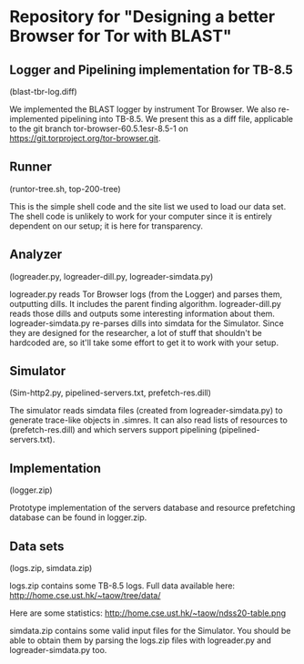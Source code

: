 # Repository for "Designing a better Browser for Tor with BLAST"

Logger and Pipelining implementation for TB-8.5
---
(blast-tbr-log.diff)

We implemented the BLAST logger by instrument Tor Browser.
We also re-implemented pipelining into TB-8.5. 
We present this as a diff file, applicable to
the git branch tor-browser-60.5.1esr-8.5-1
on https://git.torproject.org/tor-browser.git.

Runner
---
(runtor-tree.sh, top-200-tree)

This is the simple shell code and the site list we used to load our data set.
The shell code is unlikely to work for your computer since it is entirely
dependent on our setup; it is here for transparency. 

Analyzer
---
(logreader.py, logreader-dill.py, logreader-simdata.py)

logreader.py reads Tor Browser logs (from the Logger) and parses them, outputting dills. It includes the parent finding algorithm.
logreader-dill.py reads those dills and outputs some interesting information about them.
logreader-simdata.py re-parses dills into simdata for the Simulator.
Since they are designed for the researcher, a lot of stuff that shouldn't be hardcoded are, so it'll take some effort to get it to work with your setup. 

Simulator
---
(Sim-http2.py, pipelined-servers.txt, prefetch-res.dill)

The simulator reads simdata files (created from logreader-simdata.py) to generate trace-like objects in .simres.
It can also read lists of resources to (prefetch-res.dill) and which servers support pipelining (pipelined-servers.txt).

Implementation
---
(logger.zip)

Prototype implementation of the servers database and resource prefetching database can be found in logger.zip. 

Data sets
---
(logs.zip, simdata.zip)

logs.zip contains some TB-8.5 logs. Full data available here: http://home.cse.ust.hk/~taow/tree/data/

Here are some statistics: http://home.cse.ust.hk/~taow/ndss20-table.png

simdata.zip contains some valid input files for the Simulator. You should be able to obtain them by parsing the logs.zip files with logreader.py and logreader-simdata.py too. 
